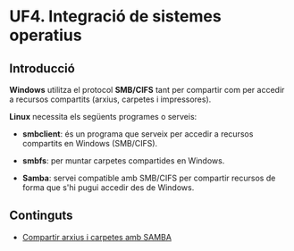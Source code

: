 <!-- notoc -->
# UF4. Integració de sistemes operatius

## Introducció

**Windows** utilitza el protocol **SMB/CIFS** tant per compartir com per accedir a recursos compartits (arxius, carpetes i impressores).

**Linux** necessita els següents programes o serveis:

* **smbclient**: és un programa que serveix per accedir a recursos compartits en Windows (SMB/CIFS).

* **smbfs**: per muntar carpetes compartides en Windows.

* **Samba**: servei compatible amb SMB/CIFS per compartir recursos de forma que s'hi pugui accedir des de Windows.

## Continguts

* [Compartir arxius i carpetes amb SAMBA](../UF3/uf3-compartir-arxius-samba.md)















